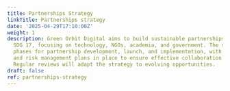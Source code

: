 ```yaml
---
title: Partnerships Strategy
linkTitle: Partnerships strategy
date: '2025-04-29T17:10:00Z'
weight: 1
description: Green Orbit Digital aims to build sustainable partnerships aligned with
  SDG 17, focusing on technology, NGOs, academia, and government. The strategy includes
  phases for partnership development, launch, and implementation, with success metrics
  and risk management plans in place to ensure effective collaboration and impact.
  Regular reviews will adapt the strategy to evolving opportunities.
draft: false
ref: partnerships-strategy
---
```


